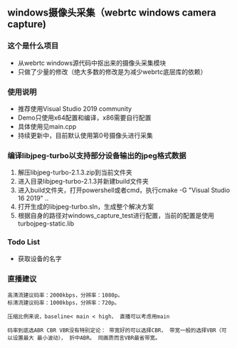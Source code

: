 ## windows摄像头采集（webrtc windows camera capture)
### 这个是什么项目
* 从webrtc windows源代码中抠出来的摄像头采集模块
* 只做了少量的修改（绝大多数的修改是为减少webrtc底层库的依赖）

### 使用说明
* 推荐使用Visual Studio 2019 community
* Demo只使用x64配置和编译，x86需要自行配置
* 具体使用见main.cpp
* 持续更新中，目前默认使用第0号摄像头进行采集

### 编译libjpeg-turbo以支持部分设备输出的jpeg格式数据
1. 解压libjpeg-turbo-2.1.3.zip到当前文件夹
2. 进入目录libjpeg-turbo-2.1.3并新建build文件夹
3. 进入build文件夹，打开powershell或者cmd，执行cmake -G "Visual Studio 16 2019" ..
4. 打开生成的libjpeg-turbo.sln，生成整个解决方案
5. 根据自身的路径对windows_capture_test进行配置，当前的配置是使用turbojpeg-static.lib

### Todo List
* 获取设备的名字

### 直播建议
```
高清流建议码率：2000kbps，分辨率：1080p。
标清流建议码率：1000kbps，分辨率：720p。 

压缩比例来说，baseline< main < high， 直播可以考虑用main

码率到底选ABR CBR VBR没有特别定论： 带宽好的可以选择CBR， 带宽一般的选择VBR（可以设置最大 最小波动）， 折中ABR。 同画质而言VBR最省带宽。
```
